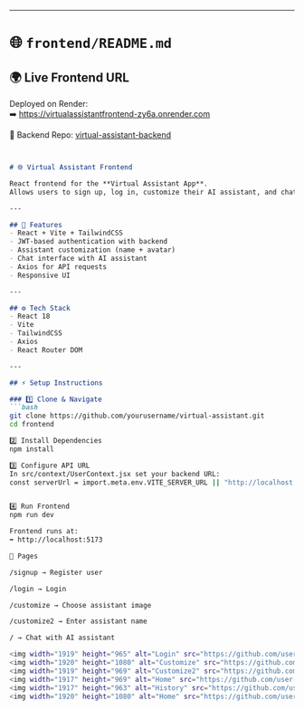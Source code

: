 
---

# 🌐 `frontend/README.md`
## 🌍 Live Frontend URL
Deployed on Render:  
➡️ https://virtualassistantfrontend-zy6a.onrender.com

🔗 Backend Repo: [virtual-assistant-backend](https://github.com/Dipeshsharma2005/VirtualAssistantBackend)  

```markdown


# 🌐 Virtual Assistant Frontend

React frontend for the **Virtual Assistant App**.  
Allows users to sign up, log in, customize their AI assistant, and chat in real-time.

---

## 🚀 Features
- React + Vite + TailwindCSS
- JWT-based authentication with backend
- Assistant customization (name + avatar)
- Chat interface with AI assistant
- Axios for API requests
- Responsive UI

---

## ⚙️ Tech Stack
- React 18
- Vite
- TailwindCSS
- Axios
- React Router DOM

---

## ⚡ Setup Instructions

### 1️⃣ Clone & Navigate
```bash
git clone https://github.com/yourusername/virtual-assistant.git
cd frontend

2️⃣ Install Dependencies
npm install

3️⃣ Configure API URL
In src/context/UserContext.jsx set your backend URL:
const serverUrl = import.meta.env.VITE_SERVER_URL || "http://localhost:8080";


4️⃣ Run Frontend
npm run dev

Frontend runs at:
➡️ http://localhost:5173

🔑 Pages

/signup → Register user

/login → Login

/customize → Choose assistant image

/customize2 → Enter assistant name

/ → Chat with AI assistant

<img width="1919" height="965" alt="Login" src="https://github.com/user-attachments/assets/e009e95f-db4b-4252-b9e1-a8b39cc6578d" />
<img width="1920" height="1080" alt="Customize" src="https://github.com/user-attachments/assets/8e7a9d5d-b668-470a-9874-64ad73bf8b29" />
<img width="1919" height="969" alt="Customize2" src="https://github.com/user-attachments/assets/4d0102cd-ec2f-4be0-a6f1-a5100adbd299" />
<img width="1917" height="969" alt="Home" src="https://github.com/user-attachments/assets/cd89f672-c2ec-46aa-9cf0-e0d0ad769168" />
<img width="1917" height="963" alt="History" src="https://github.com/user-attachments/assets/823aed69-9f46-4386-9632-7cd6f3bde629" />
<img width="1920" height="1080" alt="Home" src="https://github.com/user-attachments/assets/60995172-ab08-4f94-841d-e90d78667396" />


